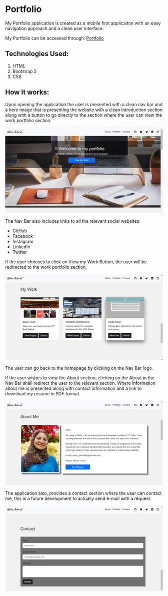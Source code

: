 # Portfolio
My Portfolio application is created as a mobile first applicaiton with an easy navigation approach and a clean user interface.

My Portfolio can be accessed through: [Portfolio](https://nohaashraf85.github.io/MyPortfolio_NohaAshraf/)

## Technologies Used:
1. HTML
2. Bootstrap 5
3. CSS

## How It works: 
Upon opening the application the user is presented with a clean nav bar and a hero image that is presenting the website with a clean introduction section along with a button to go directly to the section where the user can view the work portfolio section.

![Homepage](./assets/images/homepage.png)

The Nav Bar also includes links to all the relevant social  websites:
* GitHub
* Facebook
* Instagram
* LinkedIn
* Twitter

If the user chooses to click on View my Work Button, the user will be redirected to the work portfolio section.

![My Work](./assets/images/myWork.png)

The user can go back to the homepage by clicking on the Nav Bar logo.

If the user wishes to view the About section, clicking on the About in the Nav Bar shall redirect the user to the relevant section. Where information about me is presented along with contact information and a link to download my resume in PDF format.

![About](./assets/images/aboutMe.png)

The application also, provides a contact section where the user can contact me, this is a future development to actually send e-mail with a request. 

![Contact](./assets/images/contact.png)